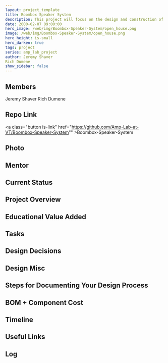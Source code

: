 ```yaml
---
layout: project_template
title: Boombox Speaker System
description: This project will focus on the design and construction of a modern style boombox with a low range woofer to add more bounce and low end volume to the sound. It will incorporate battery power that is easily rechargeable, making it very portable. As an added feature, it will have LED lights built into it to add visual effect to the music.
date: 2000-02-07 09:00:00
hero_image: /web/img/Boombox-Speaker-System/open_house.png
image: /web/img/Boombox-Speaker-System/open_house.png
hero_height: is-small
hero_darken: true
tags: project
series: amp_lab_project
author: Jeremy Shaver
Rich Dumene
show_sidebar: false
---
```




## Members
Jeremy Shaver
Rich Dumene

## Repo Link
<a class="button is-link" href="https://github.com/Amp-Lab-at-VT/Boombox-Speaker-System"" >Boombox-Speaker-System</a>

## Photo

## Mentor

## Current Status

## Project Overview


## Educational Value Added


## Tasks

## Design Decisions

## Design Misc

## Steps for Documenting Your Design Process

## BOM + Component Cost

## Timeline

## Useful Links

## Log
            